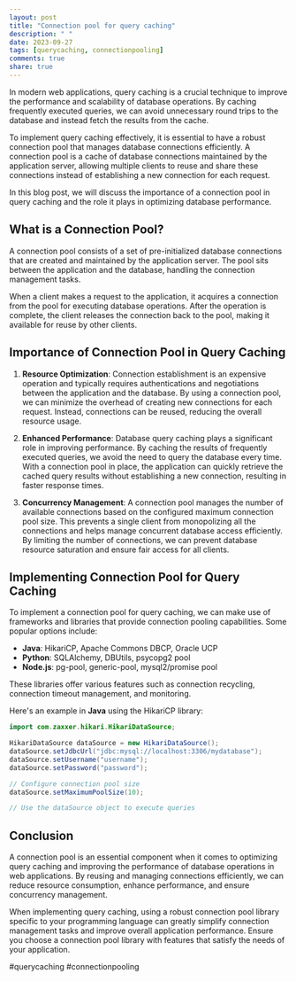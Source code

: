 ```yaml
---
layout: post
title: "Connection pool for query caching"
description: " "
date: 2023-09-27
tags: [querycaching, connectionpooling]
comments: true
share: true
---
```


In modern web applications, query caching is a crucial technique to improve the performance and scalability of database operations. By caching frequently executed queries, we can avoid unnecessary round trips to the database and instead fetch the results from the cache. 

To implement query caching effectively, it is essential to have a robust connection pool that manages database connections efficiently. A connection pool is a cache of database connections maintained by the application server, allowing multiple clients to reuse and share these connections instead of establishing a new connection for each request. 

In this blog post, we will discuss the importance of a connection pool in query caching and the role it plays in optimizing database performance.

## What is a Connection Pool?

A connection pool consists of a set of pre-initialized database connections that are created and maintained by the application server. The pool sits between the application and the database, handling the connection management tasks.

When a client makes a request to the application, it acquires a connection from the pool for executing database operations. After the operation is complete, the client releases the connection back to the pool, making it available for reuse by other clients.

## Importance of Connection Pool in Query Caching

1. **Resource Optimization**: Connection establishment is an expensive operation and typically requires authentications and negotiations between the application and the database. By using a connection pool, we can minimize the overhead of creating new connections for each request. Instead, connections can be reused, reducing the overall resource usage.

2. **Enhanced Performance**: Database query caching plays a significant role in improving performance. By caching the results of frequently executed queries, we avoid the need to query the database every time. With a connection pool in place, the application can quickly retrieve the cached query results without establishing a new connection, resulting in faster response times.

3. **Concurrency Management**: A connection pool manages the number of available connections based on the configured maximum connection pool size. This prevents a single client from monopolizing all the connections and helps manage concurrent database access efficiently. By limiting the number of connections, we can prevent database resource saturation and ensure fair access for all clients.

## Implementing Connection Pool for Query Caching

To implement a connection pool for query caching, we can make use of frameworks and libraries that provide connection pooling capabilities. Some popular options include:

- **Java**: HikariCP, Apache Commons DBCP, Oracle UCP
- **Python**: SQLAlchemy, DBUtils, psycopg2 pool
- **Node.js**: pg-pool, generic-pool, mysql2/promise pool

These libraries offer various features such as connection recycling, connection timeout management, and monitoring.

Here's an example in **Java** using the HikariCP library:

```java
import com.zaxxer.hikari.HikariDataSource;

HikariDataSource dataSource = new HikariDataSource();
dataSource.setJdbcUrl("jdbc:mysql://localhost:3306/mydatabase");
dataSource.setUsername("username");
dataSource.setPassword("password");

// Configure connection pool size
dataSource.setMaximumPoolSize(10);

// Use the dataSource object to execute queries
```

## Conclusion

A connection pool is an essential component when it comes to optimizing query caching and improving the performance of database operations in web applications. By reusing and managing connections efficiently, we can reduce resource consumption, enhance performance, and ensure concurrency management.

When implementing query caching, using a robust connection pool library specific to your programming language can greatly simplify connection management tasks and improve overall application performance. Ensure you choose a connection pool library with features that satisfy the needs of your application.

#querycaching #connectionpooling